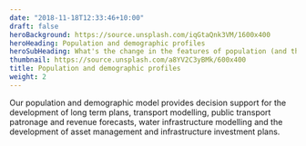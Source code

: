 ```yaml
---
date: "2018-11-18T12:33:46+10:00"
draft: false
heroBackground: https://source.unsplash.com/iqGtaQnk3VM/1600x400
heroHeading: Population and demographic profiles
heroSubHeading: What's the change in the features of population (and their demand) in the next 10, 20, 30 years?
thumbnail: https://source.unsplash.com/a8YV2C3yBMk/600x400
title: Population and demographic profiles
weight: 2
---
```


Our population and demographic model provides decision support for the development of long term plans, transport modelling, public transport patronage and revenue forecasts, water infrastructure modelling and the development of asset management and infrastructure investment plans.